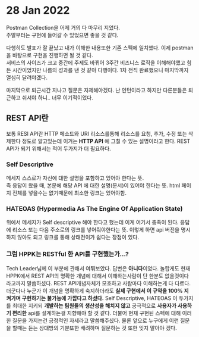 # 28 Jan 2022   
   
Postman Collection을 어제 거의 다 마무리 지었다.   
주말부터는 구현에 들어갈 수 있었으면 좋을 것 같다.  

다행히도 발표가 잘 끝났고 내가 이해한 내용또한 기존 스펙에 일치했다. 이제 postman을 바탕으로 구현을 진행하면 될 것 같다.   
서비스의 사이즈가 크고 중간에 주제도 바뀌어 3주간 비즈니스 로직을 이해해야했고 힘든 시간이었지만 나름의 성과를 낸 것 같아 다행이다. 1차 전직 완료했으니 마지막까지 열심히 달려야겠다.   
   
마지막으로 퇴근시간 지나고 질문은 자제해야겠다. 난 인턴이라고 하지만 다른분들은 퇴근하고 쉬셔야 하니.. 너무 이기적이었다.
   
## REST API란   
   
보통 RESI API란 HTTP 메소드와 URI 리소스를통해 리소스를 요청, 추가, 수정 또는 삭제한다 정도로 알고있는데 이거는 **HTTP API** 에 그칠 수 있는 설명이라고 한다. REST API가 되기 위해서는 적어 두가지가 더 필요하다.   
   
### Self Descriptive   
   
메세지 스스로가 자신에 대한 설명을 포함하고 있어야 한다는 뜻.  
즉 응답이 왔을 때, 본문에 해당 API 에 대한 설명(문서)이 있어야 한다는 뜻. html 페이지 전체를 넣을수는 없기때문에 최소한 링크는 있어야함.   
   
### HATEOAS (Hypermedia As The Engine Of Application State)   
   
위에서 메세지가 Self descriptive 해야 한다고 했는데 이게 여기서 충족이 된다. 응답에 리소스 또는 다음 주소로의 링크를 넣어줘야한다는 뜻. 이렇게 하면 api 버전을 명시하지 않아도 되고 링크를 통해 상태전이가 쉽다는 장점이 있다.   
   
### 그럼 HPPK는 RESTful 한 API를 구현했는가...?   
Tech Leader님께 이 부분에 관해서 여쭤보았다. 답변은 **아니다**이었다. 놀랍게도 현재 HPPK에서 REST API의 명확한 개념에 대해서 이해하는사람이 단 한분도 없을것이다 라고까지 말씀하셨다. REST API개념자체가 모호하고 사람마다 이해하는게 다 다르다. 더군다나 누군가 이 개념을 명확하게 숙지하더라도 **실제 구현에서 이 규약을 100% 지켜가며 구현하기는 불가능에 가깝다고 하셨다.** Self Descriptive, HATEOAS 이 두가지를 최대한 지키되 **개발하는 팀원들의 생산성을 해치지 않고** 궁극적으로 **사용자가 사용하기 편리한** api를 설계하는걸 지향해야 할 것 같다. 더불어 현재 구현된 스펙에 대해 이러한 질문을 가지는건 긍정적인 자세라고 말씀해주셨다. 물론 앞으로 누구에게 이런 질문을 할때는 듣는 상대방의 기분또한 배려하며 질문하는 것 또한 잊지 말아야 겠다.